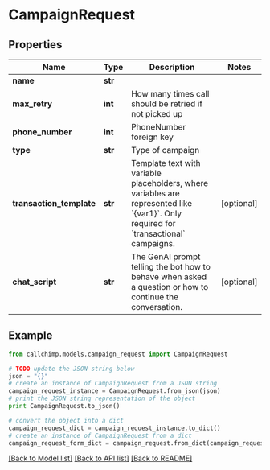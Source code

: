 # CampaignRequest


## Properties

Name | Type | Description | Notes
------------ | ------------- | ------------- | -------------
**name** | **str** |  | 
**max_retry** | **int** | How many times call should be retried if not picked up | 
**phone_number** | **int** | PhoneNumber foreign key | 
**type** | **str** | Type of campaign | 
**transaction_template** | **str** | Template text with variable placeholders, where variables are represented like &#x60;{var1}&#x60;. Only required for &#x60;transactional&#x60; campaigns. | [optional] 
**chat_script** | **str** | The GenAI prompt telling the bot how to behave when asked a question or how to continue the conversation. | [optional] 

## Example

```python
from callchimp.models.campaign_request import CampaignRequest

# TODO update the JSON string below
json = "{}"
# create an instance of CampaignRequest from a JSON string
campaign_request_instance = CampaignRequest.from_json(json)
# print the JSON string representation of the object
print CampaignRequest.to_json()

# convert the object into a dict
campaign_request_dict = campaign_request_instance.to_dict()
# create an instance of CampaignRequest from a dict
campaign_request_form_dict = campaign_request.from_dict(campaign_request_dict)
```
[[Back to Model list]](../README.md#documentation-for-models) [[Back to API list]](../README.md#documentation-for-api-endpoints) [[Back to README]](../README.md)


